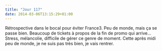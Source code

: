 ```yaml
---
title: "Jour 117"
date: 2014-03-06T13:15:29+01:00
---
```


Rétrospective dans le bocal pour éviter France3. Peu de monde, mais ça
se passe bien. Beaucoup de tickets à propos de la fin de promo qui
arrive… Stress, mélancolie, difficile de gérer ce genre de moment. Cette
après midi peu de monde, je ne suis pas très bien, je vais rentrer.

